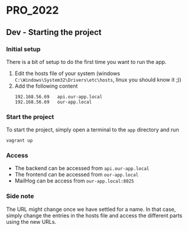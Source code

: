 # PRO_2022

## Dev - Starting the project

### Initial setup
There is a bit of setup to do the first time you want to run the app.
1. Edit the hosts file of your system (windows `C:\Windows\System32\Drivers\etc\hosts`, linux you should know it ;))
1. Add the following content
   ```
   192.168.56.69   api.our-app.local
   192.168.56.69   our-app.local
   ```

### Start the project
To start the project, simply open a terminal to the `app` directory and run

```shell
vagrant up
```

### Access
- The backend can be accessed from `api.our-app.local`
- The frontend can be accessed from `our-app.local`
- MailHog can be access from `our-app.local:8025`

### Side note
The URL might change once we have settled for a name. In that case, simply change the entries in the hosts file and access the different parts using the new URLs.